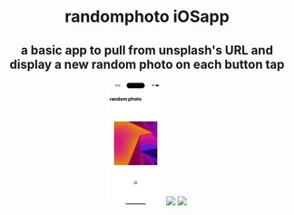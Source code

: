 


<div display=flex align=center>
<h1>randomphoto iOSapp</h1>
<h2>a basic app to pull from unsplash's URL and display a new random photo on each button tap</h2>
<img width=20% height=auto src='https://github.com/dieeer/randomphoto-iOSapp/blob/main/simulator_screenshot_A2793777-28E5-44EC-8ED3-3C7DFF6C13A4.png?raw=true'/>
<img width=20% height=auto src='https://user-images.githubusercontent.com/107511052/193613724-5196ab64-1d33-4056-9518-dcd96afebe52.png'/>
<img width=20% height=auto src='https://user-images.githubusercontent.com/107511052/193614075-8569bc8e-1293-4f27-b5c0-ee9c67a5d3ea.png'/>
</div>
